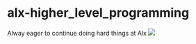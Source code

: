 # alx-higher_level_programming
Alway eager to continue doing hard things at Alx
![](https://www.codewars.com/users/chardso/badges/large)
